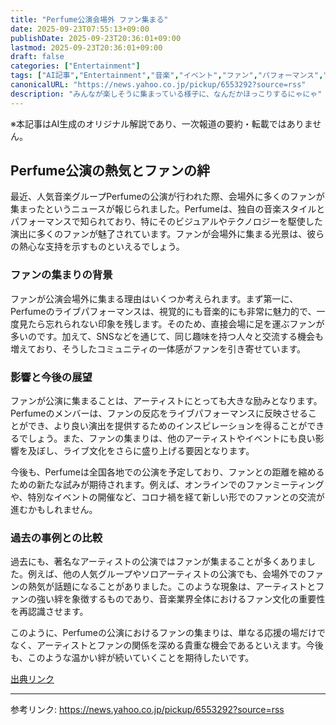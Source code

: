 ```yaml
---
title: "Perfume公演会場外 ファン集まる"
date: 2025-09-23T07:55:13+09:00
publishDate: 2025-09-23T20:36:01+09:00
lastmod: 2025-09-23T20:36:01+09:00
draft: false
categories: ["Entertainment"]
tags: ["AI記事","Entertainment","音楽","イベント","ファン","パフォーマンス","アーティスト"]
canonicalURL: "https://news.yahoo.co.jp/pickup/6553292?source=rss"
description: "みんなが楽しそうに集まっている様子に、なんだかほっこりするにゃにゃ"
---
```

※本記事はAI生成のオリジナル解説であり、一次報道の要約・転載ではありません。

## Perfume公演の熱気とファンの絆
最近、人気音楽グループPerfumeの公演が行われた際、会場外に多くのファンが集まったというニュースが報じられました。Perfumeは、独自の音楽スタイルとパフォーマンスで知られており、特にそのビジュアルやテクノロジーを駆使した演出に多くのファンが魅了されています。ファンが会場外に集まる光景は、彼らの熱心な支持を示すものといえるでしょう。

### ファンの集まりの背景
ファンが公演会場外に集まる理由はいくつか考えられます。まず第一に、Perfumeのライブパフォーマンスは、視覚的にも音楽的にも非常に魅力的で、一度見たら忘れられない印象を残します。そのため、直接会場に足を運ぶファンが多いのです。加えて、SNSなどを通じて、同じ趣味を持つ人々と交流する機会も増えており、そうしたコミュニティの一体感がファンを引き寄せています。

### 影響と今後の展望
ファンが公演に集まることは、アーティストにとっても大きな励みとなります。Perfumeのメンバーは、ファンの反応をライブパフォーマンスに反映させることができ、より良い演出を提供するためのインスピレーションを得ることができるでしょう。また、ファンの集まりは、他のアーティストやイベントにも良い影響を及ぼし、ライブ文化をさらに盛り上げる要因となります。

今後も、Perfumeは全国各地での公演を予定しており、ファンとの距離を縮めるための新たな試みが期待されます。例えば、オンラインでのファンミーティングや、特別なイベントの開催など、コロナ禍を経て新しい形でのファンとの交流が進むかもしれません。

### 過去の事例との比較
過去にも、著名なアーティストの公演ではファンが集まることが多くありました。例えば、他の人気グループやソロアーティストの公演でも、会場外でのファンの熱気が話題になることがありました。このような現象は、アーティストとファンの強い絆を象徴するものであり、音楽業界全体におけるファン文化の重要性を再認識させます。

このように、Perfumeの公演におけるファンの集まりは、単なる応援の場だけでなく、アーティストとファンの関係を深める貴重な機会であるといえます。今後も、このような温かい絆が続いていくことを期待したいです。

[出典リンク](https://news.yahoo.co.jp/pickup/6553292?source=rss)

---
参考リンク: https://news.yahoo.co.jp/pickup/6553292?source=rss
